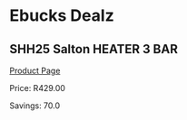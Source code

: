 
# Ebucks Dealz
## SHH25 Salton HEATER 3 BAR
[Product Page](https://www.ebucks.com/web/shop/productSelected.do?prodId=1187305210&catId=1157551316)

Price: R429.00

Savings: 70.0


	